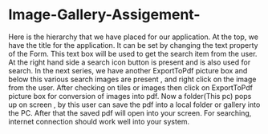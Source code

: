 # Image-Gallery-Assigement-

Here is the hierarchy that we have placed for our application.
At the top, we have the title for the application. It can be set by changing the text property of the Form.
This text box will be used to get the search item from the user.
At the right hand side a search icon button is present and is also used for search.
In the next series, we have another ExportToPdf picture box and below this various search images are present , and right click on the image from the user.
After checking on tiles or images then click on ExportToPdf picture box for conversion of images into pdf.
Now a folder(This pc) pops up on screen , by this user can save the pdf into a local folder or gallery into the PC.
After that the saved pdf will open into your screen. 
 For searching, internet connection should work well into your system.
